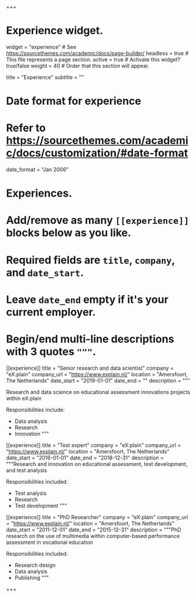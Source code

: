 +++
# Experience widget.
widget = "experience"  # See https://sourcethemes.com/academic/docs/page-builder/
headless = true  # This file represents a page section.
active = true  # Activate this widget? true/false
weight = 40  # Order that this section will appear.

title = "Experience"
subtitle = ""

# Date format for experience
#   Refer to https://sourcethemes.com/academic/docs/customization/#date-format
date_format = "Jan 2006"

# Experiences.
#   Add/remove as many `[[experience]]` blocks below as you like.
#   Required fields are `title`, `company`, and `date_start`.
#   Leave `date_end` empty if it's your current employer.
#   Begin/end multi-line descriptions with 3 quotes `"""`.
[[experience]]
  title = "Senior research and data scientist"
  company = "eX:plain"
  company_url = "https://www.explain.nl/"
  location = "Amersfoort, The Netherlands"
  date_start = "2019-01-01"
  date_end = ""
  description = """
  
  Research and data science on educational assessment innovations projects within eX:plain
  
  Responsibilities include:
  
  * Data analysis
  * Research
  * Innovation
  """

[[experience]]
  title = "Test expert"
  company = "eX:plain"
  company_url = "https://www.explain.nl/"
  location = "Amersfoort, The Netherlands"
  date_start = "2016-01-01"
  date_end = "2018-12-31"
  description = """Research and innovation on educational assessment, test development, and test analysis
  
  Responsibilities included:
  
  * Test analysis
  * Research
  * Test development
    """
    
[[experience]]
  title = "PhD Researcher"
  company = "eX:plain"
  company_url = "https://www.explain.nl/"
  location = "Amersfoort, The Netherlands"
  date_start = "2011-12-01"
  date_end = "2015-12-31"
  description = """PhD research on the use of multimedia within computer-based performance assessment in vocational 
  education
  
  Responsibilities included:
  
  * Research design
  * Data analysis
  * Publishing
    """

+++
